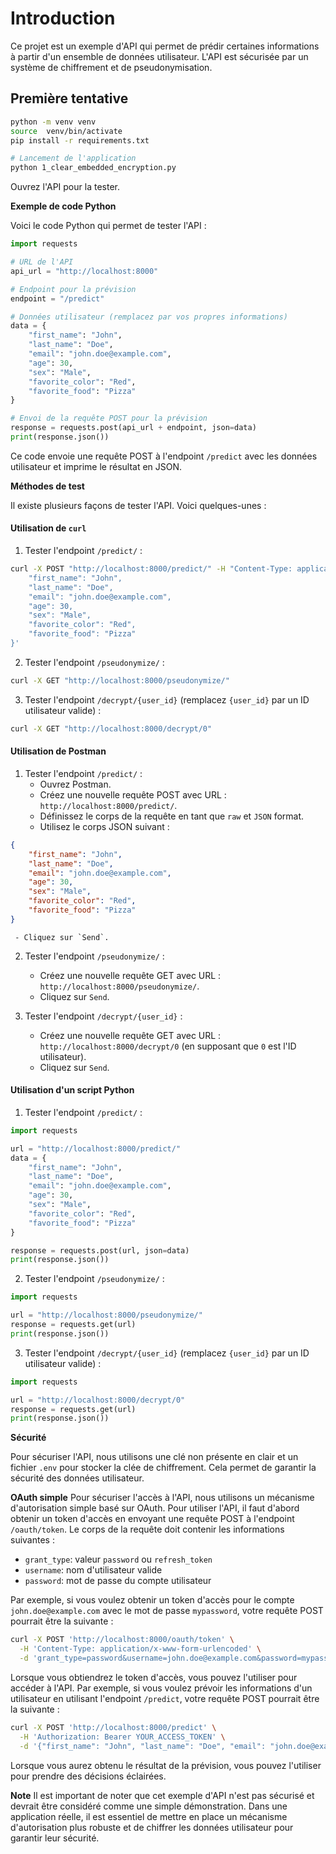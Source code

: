 # Introduction

Ce projet est un exemple d'API qui permet de prédir certaines informations à partir d'un ensemble de données utilisateur. L'API est sécurisée par un système de chiffrement et de pseudonymisation.

## Première tentative

```sh
python -m venv venv
source  venv/bin/activate
pip install -r requirements.txt

# Lancement de l'application
python 1_clear_embedded_encryption.py
```

Ouvrez l'API pour la tester.

**Exemple de code Python**

Voici le code Python qui permet de tester l'API :

```python
import requests

# URL de l'API
api_url = "http://localhost:8000"

# Endpoint pour la prévision
endpoint = "/predict"

# Données utilisateur (remplacez par vos propres informations)
data = {
    "first_name": "John",
    "last_name": "Doe",
    "email": "john.doe@example.com",
    "age": 30,
    "sex": "Male",
    "favorite_color": "Red",
    "favorite_food": "Pizza"
}

# Envoi de la requête POST pour la prévision
response = requests.post(api_url + endpoint, json=data)
print(response.json())
```
Ce code envoie une requête POST à l'endpoint `/predict` avec les données utilisateur et imprime le résultat en JSON.

**Méthodes de test**

Il existe plusieurs façons de tester l'API. Voici quelques-unes :

#### Utilisation de `curl`

1. Tester l'endpoint `/predict/` :
```bash
curl -X POST "http://localhost:8000/predict/" -H "Content-Type: application/json" -d '{
    "first_name": "John",
    "last_name": "Doe",
    "email": "john.doe@example.com",
    "age": 30,
    "sex": "Male",
    "favorite_color": "Red",
    "favorite_food": "Pizza"
}'
```
2. Tester l'endpoint `/pseudonymize/` :
```bash
curl -X GET "http://localhost:8000/pseudonymize/"
```
3. Tester l'endpoint `/decrypt/{user_id}` (remplacez `{user_id}` par un ID utilisateur valide) :
```bash
curl -X GET "http://localhost:8000/decrypt/0"
```

#### Utilisation de Postman

1. Tester l'endpoint `/predict/` :
     - Ouvrez Postman.
     - Créez une nouvelle requête POST avec URL : `http://localhost:8000/predict/`.
     - Définissez le corps de la requête en tant que `raw` et `JSON` format.
     - Utilisez le corps JSON suivant :

```json
{
    "first_name": "John",
    "last_name": "Doe",
    "email": "john.doe@example.com",
    "age": 30,
    "sex": "Male",
    "favorite_color": "Red",
    "favorite_food": "Pizza"
}
```

     - Cliquez sur `Send`.

2. Tester l'endpoint `/pseudonymize/` :
     - Créez une nouvelle requête GET avec URL : `http://localhost:8000/pseudonymize/`.
     - Cliquez sur `Send`.

3. Tester l'endpoint `/decrypt/{user_id}` :
     - Créez une nouvelle requête GET avec URL : `http://localhost:8000/decrypt/0` (en supposant que `0` est l'ID utilisateur).
     - Cliquez sur `Send`.

#### Utilisation d'un script Python

1. Tester l'endpoint `/predict/` :
```python
import requests

url = "http://localhost:8000/predict/"
data = {
    "first_name": "John",
    "last_name": "Doe",
    "email": "john.doe@example.com",
    "age": 30,
    "sex": "Male",
    "favorite_color": "Red",
    "favorite_food": "Pizza"
}

response = requests.post(url, json=data)
print(response.json())
```
2. Tester l'endpoint `/pseudonymize/` :
```python
import requests

url = "http://localhost:8000/pseudonymize/"
response = requests.get(url)
print(response.json())
```
3. Tester l'endpoint `/decrypt/{user_id}` (remplacez `{user_id}` par un ID utilisateur valide) :
```python
import requests

url = "http://localhost:8000/decrypt/0"
response = requests.get(url)
print(response.json())
```

**Sécurité**

Pour sécuriser l'API, nous utilisons une clé non présente en clair et un fichier `.env` pour stocker la clée de chiffrement. Cela permet de garantir la sécurité des données utilisateur.


**OAuth simple**
Pour sécuriser l'accès à l'API, nous utilisons un mécanisme d'autorisation simple basé sur OAuth. Pour utiliser l'API, il faut d'abord obtenir un token d'accès en envoyant une requête POST à l'endpoint `/oauth/token`. Le corps de la requête doit contenir les informations suivantes :

* `grant_type`: valeur `password` ou `refresh_token`
* `username`: nom d'utilisateur valide
* `password`: mot de passe du compte utilisateur

Par exemple, si vous voulez obtenir un token d'accès pour le compte `john.doe@example.com` avec le mot de passe `mypassword`, votre requête POST pourrait être la suivante :

```bash
curl -X POST 'http://localhost:8000/oauth/token' \
  -H 'Content-Type: application/x-www-form-urlencoded' \
  -d 'grant_type=password&username=john.doe@example.com&password=mypassword'
```

Lorsque vous obtiendrez le token d'accès, vous pouvez l'utiliser pour accéder à l'API. Par exemple, si vous voulez prévoir les informations d'un utilisateur en utilisant l'endpoint `/predict`, votre requête POST pourrait être la suivante :

```bash
curl -X POST 'http://localhost:8000/predict' \
  -H 'Authorization: Bearer YOUR_ACCESS_TOKEN' \
  -d '{"first_name": "John", "last_name": "Doe", "email": "john.doe@example.com", "age": 30, "sex": "Male", "favorite_color": "Red", "favorite_food": "Pizza"}'
```

Lorsque vous aurez obtenu le résultat de la prévision, vous pouvez l'utiliser pour prendre des décisions éclairées.

**Note**
Il est important de noter que cet exemple d'API n'est pas sécurisé et devrait être considéré comme une simple démonstration. Dans une application réelle, il est essentiel de mettre en place un mécanisme d'autorisation plus robuste et de chiffrer les données utilisateur pour garantir leur sécurité.